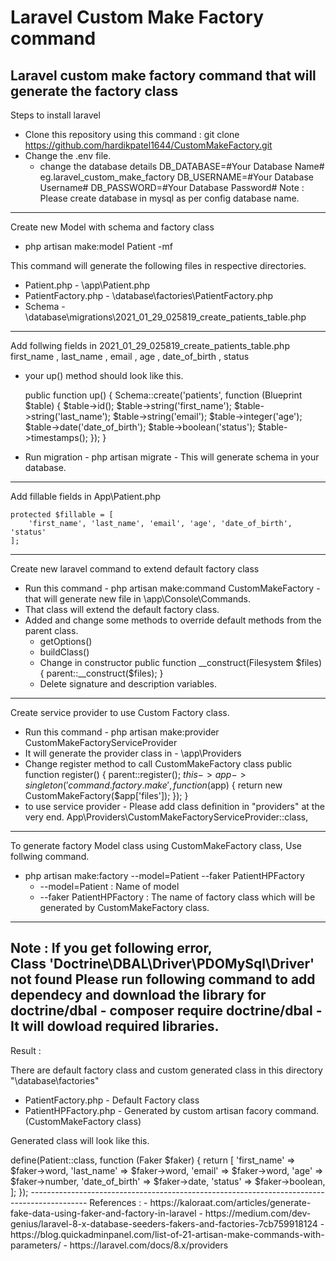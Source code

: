 # Laravel Custom Make Factory command
  Laravel custom make factory command that will generate the factory class
------------------------------------------------------------------------------------------
Steps to install laravel 
- Clone this repository using this command : git clone https://github.com/hardikpatel1644/CustomMakeFactory.git
- Change the .env file.
    - change the database details 
        DB_DATABASE=#Your Database Name# eg.laravel_custom_make_factory
        DB_USERNAME=#Your Database Username#
        DB_PASSWORD=#Your Database Password#
Note :  Please create database in mysql as per config database name.
------------------------------------------------------------------------------------------
Create new Model with schema and factory class
- php artisan make:model Patient -mf

This command will generate the following files in respective directories.
- Patient.php - \app\Patient.php
- PatientFactory.php - \database\factories\PatientFactory.php
- Schema -  \database\migrations\2021_01_29_025819_create_patients_table.php
------------------------------------------------------------------------------------------
Add follwing fields in 2021_01_29_025819_create_patients_table.php
first_name , last_name , email , age , date_of_birth , status
- your up() method should look like this.

    public function up()
    {
        Schema::create('patients', function (Blueprint $table) {
            $table->id();
            $table->string('first_name');
            $table->string('last_name');
            $table->string('email');
            $table->integer('age');
            $table->date('date_of_birth');
            $table->boolean('status');
            $table->timestamps();
        });
    }
- Run migration - php artisan migrate - This will generate schema in your database.
------------------------------------------------------------------------------------------
Add fillable fields in App\Patient.php 

    protected $fillable = [
        'first_name', 'last_name', 'email', 'age', 'date_of_birth', 'status'
    ];
------------------------------------------------------------------------------------------
Create new laravel command to extend default factory class
- Run this command - php artisan make:command CustomMakeFactory - that will generate new file in \app\Console\Commands.
- That class will extend the default factory class.
- Added and change some methods to override default methods from the parent class.
    - getOptions()
    - buildClass()
    - Change in constructor 
        public function __construct(Filesystem $files)
        {
            parent::__construct($files);
        }
    - Delete signature and description variables.
------------------------------------------------------------------------------------------
Create service provider to use Custom Factory class.
- Run this command -  php artisan make:provider CustomMakeFactoryServiceProvider
- It will generate the provider class in - \app\Providers
- Change register method to call CustomMakeFactory class
    public function register()
    {
        parent::register();
        $this->app->singleton('command.factory.make', function ($app) {
            return new CustomMakeFactory($app['files']);
        });
    }
- to use service provider - Please add class definition in "providers" at the very end.
           App\Providers\CustomMakeFactoryServiceProvider::class,
------------------------------------------------------------------------------------------
To generate factory Model class using CustomMakeFactory class, Use follwing command.
- php artisan make:factory --model=Patient --faker PatientHPFactory
    - --model=Patient : Name of model
    - --faker PatientHPFactory : The name of factory class which will be generated by CustomMakeFactory class.
-----------------------------------------------------------------------------------------

Note : If you get following error,  
        Class 'Doctrine\DBAL\Driver\PDOMySql\Driver' not found
        Please run following command to add dependecy and download the library for doctrine/dbal
      - composer require doctrine/dbal - It will dowload required libraries.
-----------------------------------------------------------------------------------------

Result :

There are default factory class and custom generated class in this directory "\database\factories"
- PatientFactory.php - Default Factory class 
- PatientHPFactory.php - Generated by custom artisan facory command. (CustomMakeFactory class)

Generated class will look like this.

<?php

/** @var \Illuminate\Database\Eloquent\Factory $factory */

use App\Patient;
use Faker\Generator as Faker;

$factory->define(Patient::class, function (Faker $faker) {
    return [
        'first_name' => $faker->word,
		'last_name' => $faker->word,
		'email' => $faker->word,
		'age' => $faker->number,
		'date_of_birth' => $faker->date,
		'status' => $faker->boolean,
		
    ];
});
--------------------------------------------------------------------------------------------
References : 

- https://kaloraat.com/articles/generate-fake-data-using-faker-and-factory-in-laravel
- https://medium.com/dev-genius/laravel-8-x-database-seeders-fakers-and-factories-7cb759918124
- https://blog.quickadminpanel.com/list-of-21-artisan-make-commands-with-parameters/
- https://laravel.com/docs/8.x/providers








